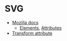# SVG

* [Mozilla docs](https://developer.mozilla.org/en-US/docs/Web/SVG)
  * [Elements](https://developer.mozilla.org/en-US/docs/Web/SVG/Element),
    [Attributes](https://developer.mozilla.org/en-US/docs/Web/SVG/Attribute)
* [Transform attribute](https://developer.mozilla.org/en-US/docs/Web/SVG/Attribute/transform)
